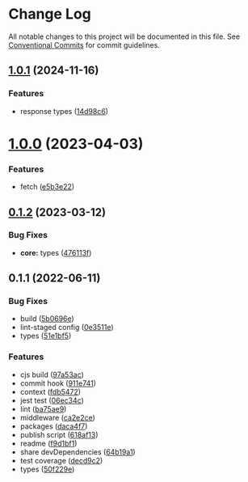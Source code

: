 # Change Log

All notable changes to this project will be documented in this file.
See [Conventional Commits](https://conventionalcommits.org) for commit guidelines.

## [1.0.1](https://github.com/fratercula/podiceps/compare/@podiceps/core@1.0.0...@podiceps/core@1.0.1) (2024-11-16)


### Features

* response types ([14d98c6](https://github.com/fratercula/podiceps/commit/14d98c62632078adfcc5bd4b060e5125e609e302))





# [1.0.0](https://github.com/fratercula/podiceps/compare/@podiceps/core@0.1.2...@podiceps/core@1.0.0) (2023-04-03)


### Features

* fetch ([e5b3e22](https://github.com/fratercula/podiceps/commit/e5b3e22f6e74f79708a4691adceb3ff5f6071b0b))





## [0.1.2](https://github.com/fratercula/podiceps/compare/@podiceps/core@0.1.1...@podiceps/core@0.1.2) (2023-03-12)


### Bug Fixes

* **core:** types ([476113f](https://github.com/fratercula/podiceps/commit/476113f06d406a880ccfc6dbb562fc80d2fe9ebb))





## 0.1.1 (2022-06-11)


### Bug Fixes

* build ([5b0696e](https://github.com/fratercula/podiceps/commit/5b0696e6e43e5cf5af2c696c0a933c4d61afc9fe))
* lint-staged config ([0e3511e](https://github.com/fratercula/podiceps/commit/0e3511e9a8adbe899b44114304bddefa40f6d81c))
* types ([51e1bf5](https://github.com/fratercula/podiceps/commit/51e1bf5cb7a02c5ab512899e719df61237073e0c))


### Features

* cjs build ([97a53ac](https://github.com/fratercula/podiceps/commit/97a53ac83c92a8e4781c3fc57fb9631ce4053fe9))
* commit hook ([911e741](https://github.com/fratercula/podiceps/commit/911e7419dfc4af55bef17f3e73f8ac55fafc1241))
* context ([fdb5472](https://github.com/fratercula/podiceps/commit/fdb54722126547c8ba2f22094d5a542bc8fbeaaf))
* jest test ([06ec34c](https://github.com/fratercula/podiceps/commit/06ec34c44a8d1506be7ecd0193aa84e3b0bf8f24))
* lint ([ba75ae9](https://github.com/fratercula/podiceps/commit/ba75ae9e04723e1ca1bcbf2190d13498aecc6b89))
* middleware ([ca2e2ce](https://github.com/fratercula/podiceps/commit/ca2e2ce41359ec589d8d7ee24ac56d2ff2fa2a82))
* packages ([daca4f7](https://github.com/fratercula/podiceps/commit/daca4f7ec8abf9a6ae4d8d584d62376e30a01f11))
* publish script ([618af13](https://github.com/fratercula/podiceps/commit/618af13d5db0611e9c0918ac29245979f3af831c))
* readme ([f9d1bf1](https://github.com/fratercula/podiceps/commit/f9d1bf11c04cbc05dbfe18f1389888eb3989d0f9))
* share devDependencies ([64b19a1](https://github.com/fratercula/podiceps/commit/64b19a12352db76a25156ed8ea687f90db01475a))
* test coverage ([decd9c2](https://github.com/fratercula/podiceps/commit/decd9c207fcfe0a430e553c4b8c7cf6852f4fb37))
* types ([50f229e](https://github.com/fratercula/podiceps/commit/50f229e4dcce57b1d3921ba3026a9ebee07472c4))
